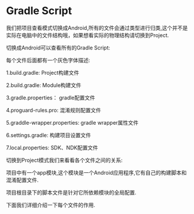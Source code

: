 # Gradle Script

我们把项目查看模式切换成Android,所有的文件会通过类型进行归类,这个并不是实际在电脑中的文件结构哦，如果想看实际的物理结构请切换到Project.

切换成Android可以查看所有的Gradle Script:

每个文件后面都有一个灰色字体描述:

1.build.gradle: Project构建文件

2.build.gradle: Module构建文件

3.gradle.properties： gradle配置文件

4.proguard-rules.pro: 混淆规则配置文件

5.graddle-wrapper.properties: gradle wrapper属性文件

6.settings.gradle: 构建项目设置文件

7.local.properties: SDK、NDK配置文件

切换到Project模式我们来看看各个文件之间的关系:

项目中有一个app模块,这个模块是一个Android应用程序,它有自己的构建脚本和混淆配置文件.

项目根目录下的脚本文件是针对它所依赖模块的全局配置.

下面我们详细介绍一下每个文件的作用.

